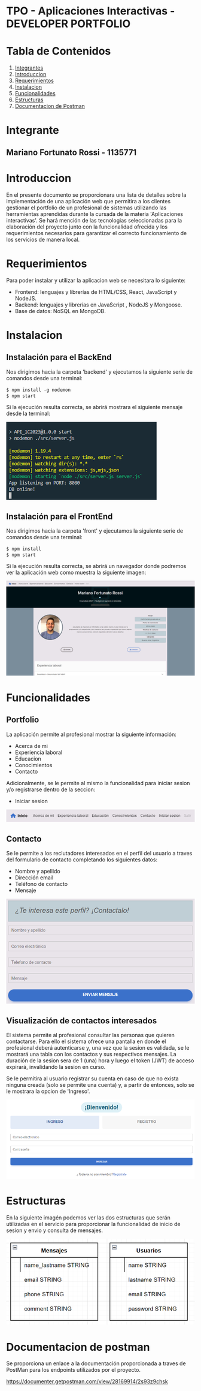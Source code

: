 # TPO - Aplicaciones Interactivas - DEVELOPER PORTFOLIO

# Tabla de Contenidos

1. [Integrantes](#integrante)
2. [Introduccion](#introduccion)
3. [Requerimientos](#requerimientos)
4. [Instalacion](#instalacion)
5. [Funcionalidades](#funcionalidades)
6. [Estructuras](#estructuras)
7. [Documentacion de Postman](#documentacion-de-postman)

# Integrante

## Mariano Fortunato Rossi - 1135771

# Introduccion

En el presente documento se proporcionara una lista de detalles sobre la implementación de una aplicación web que permitira a los clientes gestionar el portfolio de un profesional de sistemas utilizando las herramientas aprendidas durante la cursada de la materia 'Aplicaciones interactivas'. Se hará mención de las tecnologias seleccionadas para la elaboración del proyecto junto con la funcionalidad ofrecida y los requerimientos necesarios para garantizar el correcto funcionamiento de los servicios de manera local.

# Requerimientos

Para poder instalar y utilizar la aplicacion web se necesitara lo siguiente:
* Frontend: lenguajes y librerías de HTML/CSS, React, JavaScript y NodeJS.
* Backend: lenguajes y librerías en JavaScript , NodeJS y Mongoose.
* Base de datos: NoSQL en MongoDB.

# Instalacion

## Instalación para el BackEnd

Nos dirigimos hacia la carpeta 'backend' y ejecutamos la siguiente serie de comandos desde una terminal:
```
$ npm install -g nodemon
$ npm start
```
Si la ejecución resulta correcta, se abrirá mostrara el siguiente mensaje desde la terminal:

![BackEnd](./img/BackEnd.png)

## Instalación para el FrontEnd

Nos dirigimos hacia la carpeta 'front' y ejecutamos la siguiente serie de comandos desde una terminal:
```
$ npm install
$ npm start
```
Si la ejecución resulta correcta, se abrirá un navegador donde podremos ver la aplicación web como muestra la siguiente imagen:

![Pagina inicio](./img/Home.png)


# Funcionalidades

## Portfolio

La aplicación permite al profesional mostrar la siguiente información:
* Acerca de mi
* Experiencia laboral
* Educacion
* Conocimientos
* Contacto

Adicionalmente, se le permite al mismo la funcionalidad para iniciar sesion y/o registrarse dentro de la seccion:
* Iniciar sesion

![Menu de opciones](./img/Menu.png)

## Contacto

Se le permite a los reclutadores interesados en el perfil del usuario a traves del formulario de contacto completando los siguientes datos:

* Nombre y apellido
* Dirección email
* Teléfono de contacto
* Mensaje

![Formulario de contacto](./img/Contacto.png)

## Visualización de contactos interesados

El sistema permite al profesional consultar las personas que quieren contactarse. Para ello el sistema ofrece una pantalla en donde el profesional deberá autenticarse y, una vez que la sesion es validada, se le mostrará una tabla con los contactos y sus respectivos mensajes. La duración de la sesion sera de 1 (una) hora y luego el token (JWT) de acceso expirará, invalidando la sesion en curso. 

Se le permitira al usuario registrar su cuenta en caso de que no exista ninguna creada (solo se permite una cuenta) y, a partir de entonces, solo se le mostrara la opcion de 'Ingreso'.

![Login](./img/Login.png)

# Estructuras

En la siguiente imagén podemos ver las dos estructuras que serán utilizadas en el servicio para proporcionar la funcionalidad de inicio de sesion y envio y consulta de mensajes.

![Estructuras](./img/Estructuras.png)

# Documentacion de postman

Se proporciona un enlace a la documentación proporcionada a traves de PostMan para los endpoints utilizados por el proyecto.

https://documenter.getpostman.com/view/28169914/2s93z9chsk
